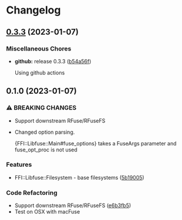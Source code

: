 # Changelog

## [0.3.3](https://github.com/lwoggardner/ffi-libfuse/compare/v0.1.0...v0.3.3) (2023-01-07)

### Miscellaneous Chores

* **github:** release 0.3.3 ([b54a56f](https://github.com/lwoggardner/ffi-libfuse/commit/b54a56f3f93f15c7684aa2cb2c2dd38c9d033e7f))
  
  Using github actions

## 0.1.0 (2023-01-07)

### ⚠ BREAKING CHANGES

* Support downstream RFuse/RFuseFS
* Changed option parsing.

  {FFI::Libfuse::Main#fuse_options} takes a FuseArgs parameter and fuse_opt_proc is not used

### Features

* FFI::Libfuse::Filesystem - base filesystems ([5b19005](https://github.com/lwoggardner/ffi-libfuse/commit/5b19005c4b1ff2237b85c4854f481ea6e3625c62))

### Code Refactoring

* Support downstream RFuse/RFuseFS ([e6b3fb5](https://github.com/lwoggardner/ffi-libfuse/commit/e6b3fb552b8881dbf28f014617b7412f2542aaa3))
* Test on OSX with macFuse
